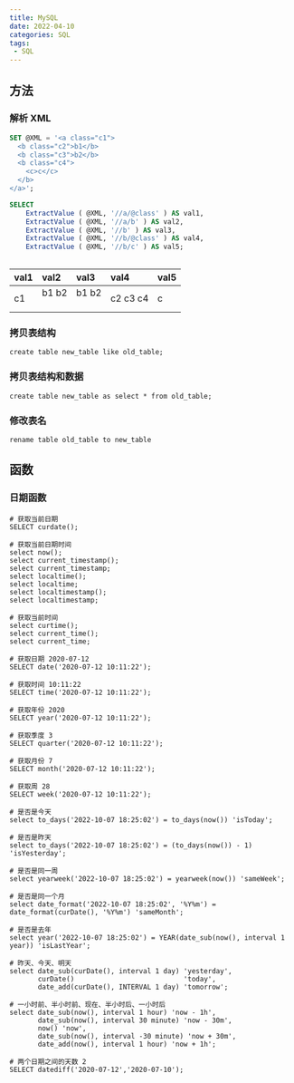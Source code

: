 ```yaml
---
title: MySQL
date: 2022-04-10
categories: SQL
tags:
 - SQL
---
```


## 方法

### 解析 XML

```sql
SET @XML = '<a class="c1">
  <b class="c2">b1</b>
  <b class="c3">b2</b>
  <b class="c4">
    <c>c</c>
  </b>
</a>';

SELECT
	ExtractValue ( @XML, '//a/@class' ) AS val1,
	ExtractValue ( @XML, '//a/b' ) AS val2,
	ExtractValue ( @XML, '//b' ) AS val3,
	ExtractValue ( @XML, '//b/@class' ) AS val4,
	ExtractValue ( @XML, '//b/c' ) AS val5;
	
```

| val1 | val2                  | val3                  | val4     | val5 |
| :--- | :-------------------- | :-------------------- | :------- | :--- |
| c1   | b1 b2 <br/>     <br/> | b1 b2 <br/>     <br/> | c2 c3 c4 | c    |

### 拷贝表结构

```mysql
create table new_table like old_table;
```

### 拷贝表结构和数据

```mysql
create table new_table as select * from old_table;
```

### 修改表名

```mysql
rename table old_table to new_table
```



## 函数

### 日期函数

```mysql
# 获取当前日期
SELECT curdate();

# 获取当前日期时间
select now();
select current_timestamp();
select current_timestamp;
select localtime();
select localtime;
select localtimestamp();
select localtimestamp;

# 获取当前时间
select curtime();
select current_time();
select current_time;

# 获取日期 2020-07-12
SELECT date('2020-07-12 10:11:22');

# 获取时间 10:11:22
SELECT time('2020-07-12 10:11:22');

# 获取年份 2020
SELECT year('2020-07-12 10:11:22');

# 获取季度 3
SELECT quarter('2020-07-12 10:11:22');

# 获取月份 7
SELECT month('2020-07-12 10:11:22');

# 获取周 28
SELECT week('2020-07-12 10:11:22');

# 是否是今天
select to_days('2022-10-07 18:25:02') = to_days(now()) 'isToday';

# 是否是昨天
select to_days('2022-10-07 18:25:02') = (to_days(now()) - 1) 'isYesterday';

# 是否是同一周
select yearweek('2022-10-07 18:25:02') = yearweek(now()) 'sameWeek';

# 是否是同一个月
select date_format('2022-10-07 18:25:02', '%Y%m') = date_format(curDate(), '%Y%m') 'sameMonth';

# 是否是去年
select year('2022-10-07 18:25:02') = YEAR(date_sub(now(), interval 1 year)) 'isLastYear';

# 昨天、今天、明天
select date_sub(curDate(), interval 1 day) 'yesterday',
       curDate()                           'today',
       date_add(curDate(), INTERVAL 1 day) 'tomorrow';

# 一小时前、半小时前、现在、半小时后、一小时后
select date_sub(now(), interval 1 hour) 'now - 1h',
       date_sub(now(), interval 30 minute) 'now - 30m',
       now() 'now',
       date_sub(now(), interval -30 minute) 'now + 30m',
       date_add(now(), interval 1 hour) 'now + 1h';

# 两个日期之间的天数 2
SELECT datediff('2020-07-12','2020-07-10');
```

